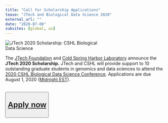 ```yaml
---
title: "Call for Scholarship Applications"
tease: "JTech and Biological Data Science 2020"
external_url: ""
date: "2020-07-08"
subsites: [global, us]
---
```


<img src="/jxtx/cshl_jtech.png" class="float-right figure-img img-fluid rounded" style="max-width: 20rem;" alt="JTech 2020 Scholarship: CSHL Biological Data Science">

The [JTech Foundation](https://jxtxfoundation.org/donate/) and [Cold Spring Harbor Laboratory](https://www.cshl.edu/) announce the **JTech 2020 Scholarship.** JTech and CSHL will provide support to 10 outstanding graduate students in genomics and data sciences to attend the [2020 CSHL Biological Data Science Conference](https://meetings.cshl.edu/meetings.aspx?meet=DATA&year=20). Applications are due August 1, 2020 ([Midnight EST](https://www.timeanddate.com/worldclock/fixedtime.html?msg=CSHL+JTech+Deadline&iso=20200801T00&p1=3705)).

<br />
<div class="text-center">
<button type="button" class="btn btn-secondary" style="font-size: x-large; font-weight: 600;">

[Apply now](https://forms.gle/RzNx1rUc6rqh2fYr8)

</button>
</div>

<br />

